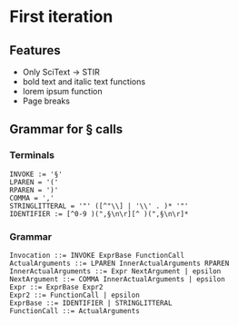 # First iteration

## Features
* Only SciText -> STIR
* bold text and italic text functions
* lorem ipsum function
* Page breaks

## Grammar for § calls
### Terminals
```
INVOKE := '§'
LPAREN = '('
RPAREN = ')'
COMMA = ','
STRINGLITTERAL = '"' ([^"\\] | '\\' . )* '"'
IDENTIFIER := [^0-9 )(",§\n\r][^ )(",§\n\r]*
```

### Grammar
```
Invocation ::= INVOKE ExprBase FunctionCall
ActualArguments ::= LPAREN InnerActualArguments RPAREN
InnerActualArguments ::= Expr NextArgument | epsilon
NextArgument ::= COMMA InnerActualArguments | epsilon
Expr ::= ExprBase Expr2
Expr2 ::= FunctionCall | epsilon
ExprBase ::= IDENTIFIER | STRINGLITTERAL
FunctionCall ::= ActualArguments
```
